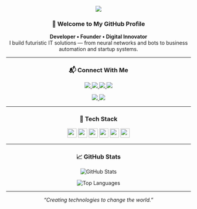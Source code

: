 <p align="center">
  <img src="https://capsule-render.vercel.app/api?type=rect&color=0ff&height=120&section=header&text=D-ASA-D&fontColor=000&fontSize=48&desc=CEO%20of%20braverto.com%0A%20%20&descSize=18&descAlignY=70"/>
</p>

<h3 align="center">🚀 Welcome to My GitHub Profile</h3>

<p align="center">
  <b>Developer • Founder • Digital Innovator</b><br>
  I build futuristic IT solutions — from neural networks and bots to business automation and startup systems.
</p>

---

<h3 align="center">📬 Connect With Me</h3>

<p align="center">
  <a href="https://t.me/VladR24">
    <img src="https://img.shields.io/badge/Telegram-@VladR24-2CA5E0?style=for-the-badge&logo=telegram&logoColor=white" />
  </a>
  <a href="mailto:vladruadov@gmail.com">
    <img src="https://img.shields.io/badge/Gmail-vladruadov@gmail.com-D14836?style=for-the-badge&logo=gmail&logoColor=white" />
  </a>
  <a href="https://braverto.com">
    <img src="https://img.shields.io/badge/Website-braverto.com-00fff7?style=for-the-badge&logo=google-chrome&logoColor=black" />
  </a>
  <a href="https://github.com/D-ASA-D">
    <img src="https://img.shields.io/badge/GitHub-D--ASA--D-181717?style=for-the-badge&logo=github&logoColor=white" />
  </a>
</p>

<p align="center">
  <a href="https://t.me/VladR24">
    <img src="https://img.shields.io/badge/Message%20Me-Telegram-0088cc?style=flat-square&logo=telegram&logoColor=white" />
  </a>
  <a href="mailto:vladruadov@gmail.com">
    <img src="https://img.shields.io/badge/Email%20Me-Gmail-D14836?style=flat-square&logo=gmail&logoColor=white" />
  </a>
</p>

---

<h3 align="center">🧠 Tech Stack</h3>

<p align="center">
  <code><img height="25" src="https://img.shields.io/badge/Python-3776AB?style=for-the-badge&logo=python&logoColor=white"></code>
  <code><img height="25" src="https://img.shields.io/badge/Java-007396?style=for-the-badge&logo=java&logoColor=white"></code>
  <code><img height="25" src="https://img.shields.io/badge/Spring-6DB33F?style=for-the-badge&logo=spring&logoColor=white"></code>
  <code><img height="25" src="https://img.shields.io/badge/C++-00599C?style=for-the-badge&logo=c%2B%2B&logoColor=white"></code>
  <code><img height="25" src="https://img.shields.io/badge/TensorFlow-FF6F00?style=for-the-badge&logo=tensorflow&logoColor=white"></code>
  <code><img height="25" src="https://img.shields.io/badge/PyQt5-41CD52?style=for-the-badge&logo=qt&logoColor=white"></code>
</p>

---

<h3 align="center">📈 GitHub Stats</h3>

<p align="center">
  <img src="https://github-readme-stats.vercel.app/api?username=D-ASA-D&show_icons=true&theme=tokyonight" alt="GitHub Stats" />
</p>

<p align="center">
  <img src="https://github-readme-stats.vercel.app/api/top-langs/?username=D-ASA-D&layout=compact&theme=tokyonight" alt="Top Languages" />
</p>

---

<p align="center">
  <i>“Creating technologies to change the world.”</i>
</p>
